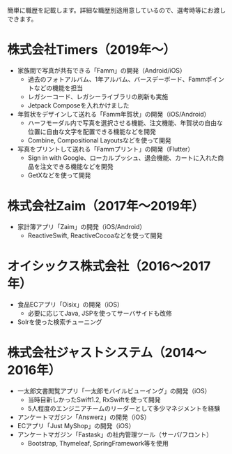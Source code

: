 簡単に職歴を記載します。詳細な職歴別途用意しているので、選考時等にお渡しできます。

# 株式会社Timers（2019年〜）

* 家族間で写真が共有できる「Famm」の開発（Android/iOS）
    * 過去のフォトアルバム、1年アルバム、バースデーボード、Fammポイントなどの機能を担当
    * レガシーコード、レガシーライブラリの刷新も実施
    * Jetpack Composeを入れかけました
* 年賀状をデザインして送れる「Famm年賀状」の開発（iOS/Android）
    * ハーフモーダル内で写真を選択させる機能、注文機能、年賀状の自由な位置に自由な文字を配置できる機能などを開発
    * Combine, Compositional Layoutsなどを使って開発
* 写真をプリントして送れる「Fammプリント」の開発（Flutter）
    * Sign in with Google、ローカルプッシュ、退会機能、カートに入れた商品を注文できる機能などを開発
    * GetXなどを使って開発

# 株式会社Zaim（2017年〜2019年）

* 家計簿アプリ「Zaim」の開発（iOS/Android）
    * ReactiveSwift, ReactiveCocoaなどを使って開発

# オイシックス株式会社（2016〜2017年）

* 食品ECアプリ「Oisix」の開発（iOS）
    * 必要に応じてJava, JSPを使ってサーバサイドも改修
* Solrを使った検索チューニング

# 株式会社ジャストシステム（2014〜2016年）

* 一太郎文書閲覧アプリ「一太郎モバイルビューイング」の開発（iOS）
    * 当時目新しかったSwift1.2, RxSwiftを使って開発
    * 5人程度のエンジニアチームのリーダーとして多少マネジメントを経験
* アンケートマガジン「Answerz」の開発（iOS）
* ECアプリ「Just MyShop」の開発（iOS）
* アンケートマガジン「Fastask」の社内管理ツール（サーバ/フロント）
    * Bootstrap, Thymeleaf, SpringFramework等を使用